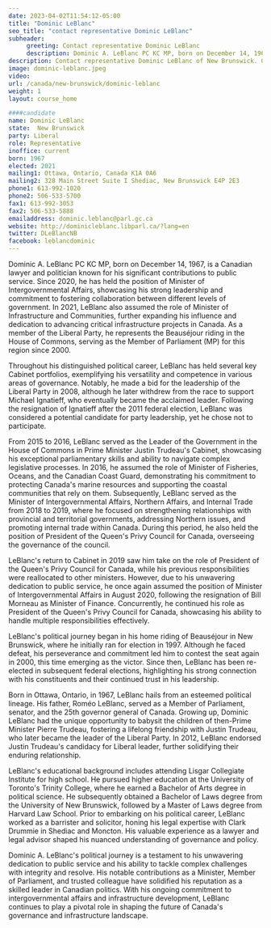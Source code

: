 ```yaml
---
date: 2023-04-02T11:54:12-05:00
title: "Dominic LeBlanc"
seo_title: "contact representative Dominic LeBlanc"
subheader:
     greeting: Contact representative Dominic LeBlanc
     description: Dominic A. LeBlanc PC KC MP, born on December 14, 1967, is a Canadian lawyer and politician known for his significant contributions to public service. Since 2020, he has held the position of Minister of Intergovernmental Affairs, showcasing his strong leadership and commitment to fostering collaboration between different levels of government.
description: Contact representative Dominic LeBlanc of New Brunswick. Contact information for Dominic LeBlanc includes email address, phone number, and mailing address.
image: dominic-leblanc.jpeg
video:
url: /canada/new-brunswick/dominic-leblanc
weight: 1
layout: course_home

####candidate
name: Dominic LeBlanc
state:	New Brunswick
party: Liberal
role: Representative
inoffice: current
born: 1967
elected: 2021
mailing1: Ottawa, Ontario, Canada K1A 0A6
mailing2: 328 Main Street Suite I Shediac, New Brunswick E4P 2E3
phone1: 613-992-1020
phone2: 506-533-5700
fax1: 613-992-3053
fax2: 506-533-5888
emailaddress: dominic.leblanc@parl.gc.ca
website: http://dominicleblanc.libparl.ca/?lang=en
twitter: DLeBlancNB
facebook: leblancdominic
---
```


Dominic A. LeBlanc PC KC MP, born on December 14, 1967, is a Canadian lawyer and politician known for his significant contributions to public service. Since 2020, he has held the position of Minister of Intergovernmental Affairs, showcasing his strong leadership and commitment to fostering collaboration between different levels of government. In 2021, LeBlanc also assumed the role of Minister of Infrastructure and Communities, further expanding his influence and dedication to advancing critical infrastructure projects in Canada. As a member of the Liberal Party, he represents the Beauséjour riding in the House of Commons, serving as the Member of Parliament (MP) for this region since 2000.

Throughout his distinguished political career, LeBlanc has held several key Cabinet portfolios, exemplifying his versatility and competence in various areas of governance. Notably, he made a bid for the leadership of the Liberal Party in 2008, although he later withdrew from the race to support Michael Ignatieff, who eventually became the acclaimed leader. Following the resignation of Ignatieff after the 2011 federal election, LeBlanc was considered a potential candidate for party leadership, yet he chose not to participate.

From 2015 to 2016, LeBlanc served as the Leader of the Government in the House of Commons in Prime Minister Justin Trudeau's Cabinet, showcasing his exceptional parliamentary skills and ability to navigate complex legislative processes. In 2016, he assumed the role of Minister of Fisheries, Oceans, and the Canadian Coast Guard, demonstrating his commitment to protecting Canada's marine resources and supporting the coastal communities that rely on them. Subsequently, LeBlanc served as the Minister of Intergovernmental Affairs, Northern Affairs, and Internal Trade from 2018 to 2019, where he focused on strengthening relationships with provincial and territorial governments, addressing Northern issues, and promoting internal trade within Canada. During this period, he also held the position of President of the Queen's Privy Council for Canada, overseeing the governance of the council.

LeBlanc's return to Cabinet in 2019 saw him take on the role of President of the Queen's Privy Council for Canada, while his previous responsibilities were reallocated to other ministers. However, due to his unwavering dedication to public service, he once again assumed the position of Minister of Intergovernmental Affairs in August 2020, following the resignation of Bill Morneau as Minister of Finance. Concurrently, he continued his role as President of the Queen's Privy Council for Canada, showcasing his ability to handle multiple responsibilities effectively.

LeBlanc's political journey began in his home riding of Beauséjour in New Brunswick, where he initially ran for election in 1997. Although he faced defeat, his perseverance and commitment led him to contest the seat again in 2000, this time emerging as the victor. Since then, LeBlanc has been re-elected in subsequent federal elections, highlighting his strong connection with his constituents and their continued trust in his leadership.

Born in Ottawa, Ontario, in 1967, LeBlanc hails from an esteemed political lineage. His father, Roméo LeBlanc, served as a Member of Parliament, senator, and the 25th governor general of Canada. Growing up, Dominic LeBlanc had the unique opportunity to babysit the children of then-Prime Minister Pierre Trudeau, fostering a lifelong friendship with Justin Trudeau, who later became the leader of the Liberal Party. In 2012, LeBlanc endorsed Justin Trudeau's candidacy for Liberal leader, further solidifying their enduring relationship.

LeBlanc's educational background includes attending Lisgar Collegiate Institute for high school. He pursued higher education at the University of Toronto's Trinity College, where he earned a Bachelor of Arts degree in political science. He subsequently obtained a Bachelor of Laws degree from the University of New Brunswick, followed by a Master of Laws degree from Harvard Law School. Prior to embarking on his political career, LeBlanc worked as a barrister and solicitor, honing his legal expertise with Clark Drummie in Shediac and Moncton. His valuable experience as a lawyer and legal advisor shaped his nuanced understanding of governance and policy.

Dominic A. LeBlanc's political journey is a testament to his unwavering dedication to public service and his ability to tackle complex challenges with integrity and resolve. His notable contributions as a Minister, Member of Parliament, and trusted colleague have solidified his reputation as a skilled leader in Canadian politics. With his ongoing commitment to intergovernmental affairs and infrastructure development, LeBlanc continues to play a pivotal role in shaping the future of Canada's governance and infrastructure landscape.
